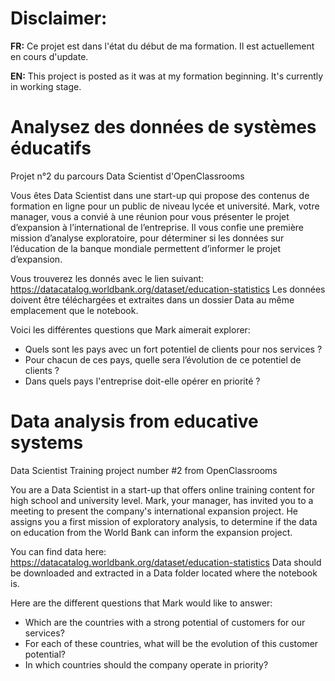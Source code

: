 # Disclaimer:
**FR:** Ce projet est dans l'état du début de ma formation. Il est actuellement en cours d'update.

**EN:** This project is posted as it was at my formation beginning. It's currently in working stage.


# Analysez des données de systèmes éducatifs
Projet n°2 du parcours Data Scientist d'OpenClassrooms

Vous êtes Data Scientist dans une start-up qui propose des contenus de formation en ligne pour un public de niveau lycée et université.
Mark, votre manager, vous a convié à une réunion pour vous présenter le projet d’expansion à l’international de l’entreprise. Il vous confie une première mission d’analyse exploratoire, pour déterminer si les données sur l’éducation de la banque mondiale permettent d’informer le projet d’expansion.

Vous trouverez les donnés avec le lien suivant: https://datacatalog.worldbank.org/dataset/education-statistics
Les données doivent être téléchargées et extraites dans un dossier Data au même emplacement que le notebook.

Voici les différentes questions que Mark aimerait explorer:

- Quels sont les pays avec un fort potentiel de clients pour nos services ?
- Pour chacun de ces pays, quelle sera l’évolution de ce potentiel de clients ?
- Dans quels pays l'entreprise doit-elle opérer en priorité ?


# Data analysis from educative systems
Data Scientist Training project number #2 from OpenClassrooms

You are a Data Scientist in a start-up that offers online training content for high school and university level.
Mark, your manager, has invited you to a meeting to present the company's international expansion project. He assigns you a first mission of exploratory analysis, to determine if the data on education from the World Bank can inform the expansion project.

You can find data here: https://datacatalog.worldbank.org/dataset/education-statistics
Data should be downloaded and extracted in a Data folder located where the notebook is.

Here are the different questions that Mark would like to answer:

- Which are the countries with a strong potential of customers for our services?
- For each of these countries, what will be the evolution of this customer potential?
- In which countries should the company operate in priority?
